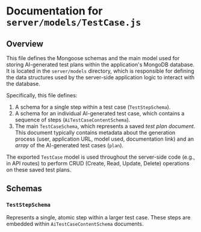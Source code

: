 # Documentation for `server/models/TestCase.js`

## Overview

This file defines the Mongoose schemas and the main model used for storing AI-generated test plans
within the application's MongoDB database. It is located in the `server/models` directory, which is
responsible for defining the data structures used by the server-side application logic to interact
with the database.

Specifically, this file defines:

1.  A schema for a single step within a test case (`TestStepSchema`).
2.  A schema for an individual AI-generated test case, which contains a sequence of steps
    (`AiTestCaseContentSchema`).
3.  The main `TestCaseSchema`, which represents a saved _test plan document_. This document
    typically contains metadata about the generation process (user, application URL, model used,
    documentation link) and an _array_ of the AI-generated test cases (`plan`).

The exported `TestCase` model is used throughout the server-side code (e.g., in API routes) to
perform CRUD (Create, Read, Update, Delete) operations on these saved test plans.

## Schemas

### `TestStepSchema`

Represents a single, atomic step within a larger test case. These steps are embedded within
`AiTestCaseContentSchema` documents.
